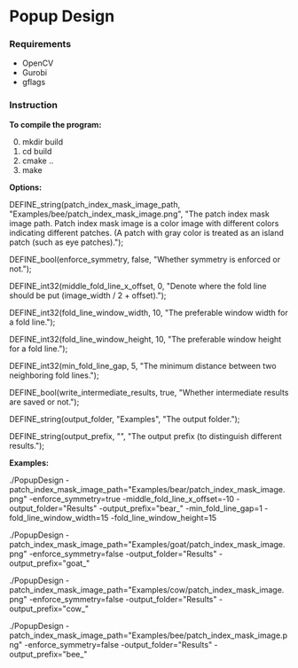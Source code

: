 # Popup Design

### Requirements

* OpenCV
* Gurobi
* gflags

### Instruction

**To compile the program:**

0. mkdir build
1. cd build
2. cmake ..
3. make


**Options:**

DEFINE_string(patch_index_mask_image_path, "Examples/bee/patch_index_mask_image.png", "The patch index mask image path. Patch index mask image is a color image with different colors indicating different patches. (A patch with gray color is treated as an island patch (such as eye patches).");

DEFINE_bool(enforce_symmetry, false, "Whether symmetry is enforced or not.");

DEFINE_int32(middle_fold_line_x_offset, 0, "Denote where the fold line should be put (image_width /  2 + offset).");

DEFINE_int32(fold_line_window_width, 10, "The preferable window width for a fold line.");

DEFINE_int32(fold_line_window_height, 10, "The preferable window height for a fold line.");

DEFINE_int32(min_fold_line_gap, 5, "The minimum distance between two neighboring fold lines.");

DEFINE_bool(write_intermediate_results, true, "Whether intermediate results are saved or not.");

DEFINE_string(output_folder, "Examples", "The output folder.");

DEFINE_string(output_prefix, "", "The output prefix (to distinguish different results.");


**Examples:**

./PopupDesign -patch_index_mask_image_path="Examples/bear/patch_index_mask_image.png" -enforce_symmetry=true -middle_fold_line_x_offset=-10 -output_folder="Results" -output_prefix="bear_" -min_fold_line_gap=1 -fold_line_window_width=15 -fold_line_window_height=15

./PopupDesign -patch_index_mask_image_path="Examples/goat/patch_index_mask_image.png" -enforce_symmetry=false -output_folder="Results" -output_prefix="goat_"

./PopupDesign -patch_index_mask_image_path="Examples/cow/patch_index_mask_image.png" -enforce_symmetry=false -output_folder="Results" -output_prefix="cow_"

./PopupDesign -patch_index_mask_image_path="Examples/bee/patch_index_mask_image.png" -enforce_symmetry=false -output_folder="Results" -output_prefix="bee_"
